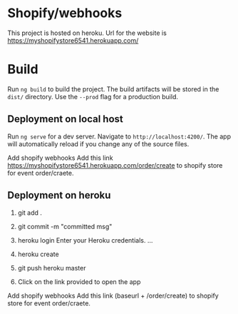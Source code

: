 # Shopify/webhooks

This project is hosted on heroku. Url for the website is  https://myshopifystore6541.herokuapp.com/


# Build

Run `ng build` to build the project. The build artifacts will be stored in the `dist/` directory. Use the `--prod` flag for a production build.


## Deployment on local host


Run `ng serve` for a dev server. Navigate to `http://localhost:4200/`. The app will automatically reload if you change any of the source files.



Add shopify webhooks
Add this link https://myshopifystore6541.herokuapp.com/order/create to shopify store for event order/craete.	


## Deployment on heroku

1. git add .

2. git commit -m "committed msg"

3. heroku login
    Enter your Heroku credentials.
    ...
4. heroku create

5. git push heroku master

6. Click on the link provided to open the app

Add shopify webhooks
Add this link (baseurl + /order/create) to shopify store for event order/craete.

